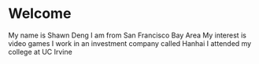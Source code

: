 # Welcome

My name is Shawn Deng
I am from San Francisco Bay Area
My interest is video games
I work in an investment company called Hanhai
I attended my college at UC Irvine
